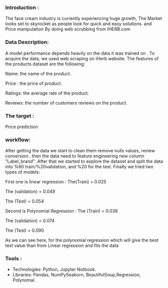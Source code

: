 ### Introduction :

The face cream industry is currently experiencing huge growth, The Market looks set to skyrocket as people look for quick and easy solutions. and Price manipulation 
By doing web scrubbing from IHERB.com
### Data Description:
A model performance depends heavily on the data it was trained on . To acquire the data, we used web scraping on iHerb website. The features of the products dataset are the following:

Name: the name of the product.

Price : the price of product.

Ratings: the average rate of the product.

Reviews: the number of customers reviews on the product.

### The target : 
Price prediction 

### workflow:
After getting the data we start to clean them remove nulls values, review conversion . then the data need to feature engineering new column "Label_brand" .After that we started to explore the dataset and split the data into %60 train/%20validation, and %20 for the test. Finally we tried two types of models:

First one is linear regression :
The(Train) = 0.025

The (validation) = 0.049

The (Test) = 0.054

Second is Polynomial Regression :
The  (Train) = 0.038

The (validation) = 0.074

The (Test) = 0.090

As we can see here, for the polynomial regression which will give the best test value  than from Linear regression and fits the data

### Tools :
- Technologies: Python, Jupyter Notbook.
- Libraries: Pandas, NumPySeaborn, BeautifulSoup,Regression, Polynomal.
